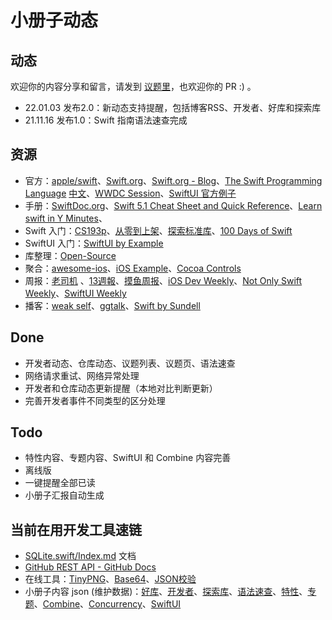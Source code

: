 # 小册子动态

## 动态

欢迎你的内容分享和留言，请发到 [议题里](https://github.com/ming1016/SwiftPamphletApp/issues)，也欢迎你的 PR :) 。

* 22.01.03 发布2.0：新动态支持提醒，包括博客RSS、开发者、好库和探索库
* 21.11.16 发布1.0：Swift 指南语法速查完成

## 资源

* 官方：[apple/swift](https://github.com/apple/swift)、[Swift.org](https://www.swift.org/)、[Swift.org - Blog](https://www.swift.org/blog/)、[The Swift Programming Language](https://docs.swift.org/swift-book/) [中文](https://github.com/SwiftGGTeam/the-swift-programming-language-in-chinese)、[WWDC Session](https://developer.apple.com/videos/)、[SwiftUI 官方例子](https://developer.apple.com/tutorials/sample-apps)
* 手册：[SwiftDoc.org](https://swiftdoc.org/)、[Swift 5.1 Cheat Sheet and Quick Reference](https://www.raywenderlich.com/6362977-swift-5-1-cheat-sheet-and-quick-reference)、[Learn swift in Y Minutes](https://learnxinyminutes.com/docs/swift/)、
* Swift 入门：[CS193p](https://cs193p.sites.stanford.edu/)、[从零到上架](https://www.appcoda.com/learnswift/)、[探索标准库](https://www.swiftbysundell.com/discover/standard-library/)、[100 Days of Swift](https://www.hackingwithswift.com/100)
* SwiftUI 入门：[SwiftUI by Example](https://www.hackingwithswift.com/quick-start/swiftui)
* 库整理：[Open-Source](https://www.libhunt.com/l/swift)
* 聚合：[awesome-ios](https://github.com/vsouza/awesome-ios)、[iOS Example](https://iosexample.com/)、[Cocoa Controls](https://www.cocoacontrols.com/)
* 周报：[老司机](https://github.com/SwiftOldDriver/iOS-Weekly) 、[13週報](https://ethanhuang13.substack.com/)、[摸鱼周报](https://zhangferry.com/)、[iOS Dev Weekly](https://iosdevweekly.com/)、[Not Only Swift Weekly](https://www.getrevue.co/profile/peterfriese)、[SwiftUI Weekly](http://weekly.swiftwithmajid.com/)
* 播客：[weak self](https://weakself.dev/)、[ggtalk](https://talk.swift.gg/)、[Swift by Sundell](https://swiftbysundell.com/podcast/)

## Done

* 开发者动态、仓库动态、议题列表、议题页、语法速查
* 网络请求重试、网络异常处理
* 开发者和仓库动态更新提醒（本地对比判断更新）
* 完善开发者事件不同类型的区分处理

## Todo

* 特性内容、专题内容、SwiftUI 和 Combine 内容完善
* 离线版
* 一键提醒全部已读
* 小册子汇报自动生成

## 当前在用开发工具速链

* [SQLite.swift/Index.md](https://github.com/stephencelis/SQLite.swift/blob/master/Documentation/Index.md) 文档
* [GitHub REST API - GitHub Docs](https://docs.github.com/cn/rest)
* 在线工具：[TinyPNG](https://tinypng.com/)、[Base64](https://www.base64encode.org/)、[JSON校验](http://www.1json.com/json/)
* 小册子内容 json (维护数据)：[好库](https://github.com/ming1016/SwiftPamphletApp/issues/31)、[开发者](https://github.com/ming1016/SwiftPamphletApp/issues/30)、[探索库](https://github.com/ming1016/SwiftPamphletApp/issues/108)、[语法速查](https://github.com/ming1016/SwiftPamphletApp/issues/19)、[特性](https://github.com/ming1016/SwiftPamphletApp/issues/20)、[专题](https://github.com/ming1016/SwiftPamphletApp/issues/21)、[Combine](https://github.com/ming1016/SwiftPamphletApp/issues/60)、[Concurrency](https://github.com/ming1016/SwiftPamphletApp/issues/62)、[SwiftUI](https://github.com/ming1016/SwiftPamphletApp/issues/61)
